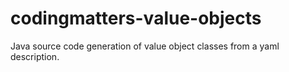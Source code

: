 # codingmatters-value-objects
Java source code generation of value object classes from a yaml description.





